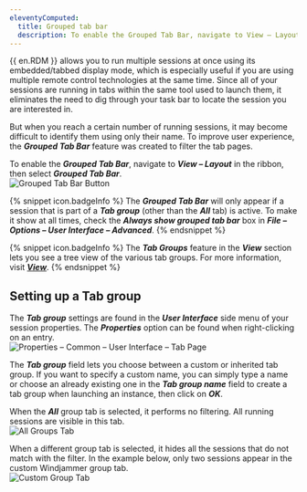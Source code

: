 ```yaml
---
eleventyComputed:
  title: Grouped tab bar
  description: To enable the Grouped Tab Bar, navigate to View – Layout in the ribbon, then select Grouped Tab Bar. 
---
```

{{ en.RDM }} allows you to run multiple sessions at once using its embedded/tabbed display mode, which is especially useful if you are using multiple remote control technologies at the same time. Since all of your sessions are running in tabs within the same tool used to launch them, it eliminates the need to dig through your task bar to locate the session you are interested in.  

But when you reach a certain number of running sessions, it may become difficult to identify them using only their name. To improve user experience, the ***Grouped Tab Bar*** feature was created to filter the tab pages.  

To enable the ***Grouped Tab Bar***, navigate to ***View – Layout*** in the ribbon, then select ***Grouped Tab Bar***.  
![Grouped Tab Bar Button](https://webdevolutions.azureedge.net/docs/en/rdm/windows/RDMWin2045.png) 

{% snippet icon.badgeInfo %} 
The ***Grouped Tab Bar*** will only appear if a session that is part of a ***Tab group*** (other than the ***All*** tab) is active. To make it show at all times, check the ***Always show grouped tab bar*** box in ***File – Options – User Interface – Advanced***. 
{% endsnippet %}
 
{% snippet icon.badgeInfo %} 
The ***Tab Groups*** feature in the ***View*** section lets you see a tree view of the various tab groups. For more information, visit [***View***](/rdm/windows/commands/view/view/). 
{% endsnippet %}
 
## Setting up a Tab group 

The ***Tab group*** settings are found in the ***User Interface*** side menu of your session properties. The ***Properties*** option can be found when right-clicking on an entry.  
![Properties – Common – User Interface – Tab Page](https://webdevolutions.azureedge.net/docs/en/rdm/windows/RDMWin2041.png) 

The ***Tab group*** field lets you choose between a custom or inherited tab group. If you want to specify a custom name, you can simply type a name or choose an already existing one in the ***Tab group name*** field to create a tab group when launching an instance, then click on ***OK***.  

When the ***All*** group tab is selected, it performs no filtering. All running sessions are visible in this tab.  
![All Groups Tab](https://webdevolutions.azureedge.net/docs/en/rdm/windows/RDMWin2043.png) 

When a different group tab is selected, it hides all the sessions that do not match with the filter. In the example below, only two sessions appear in the custom Windjammer group tab.  
![Custom Group Tab](https://webdevolutions.azureedge.net/docs/en/rdm/windows/RDMWin2044.png) 
